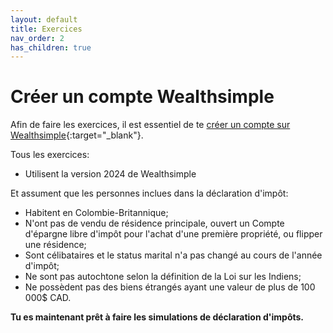 ```yaml
---
layout: default
title: Exercices
nav_order: 2
has_children: true
---
```


# Créer un compte Wealthsimple

Afin de faire les exercices, il est essentiel de te [créer un compte sur Wealthsimple](https://my.wealthsimple.com/app/public/signup/){:target="_blank"}. 

Tous les exercices:
- Utilisent la version 2024 de Wealthsimple

Et assument que les personnes inclues dans la déclaration d'impôt:
- Habitent en Colombie-Britannique;
- N'ont pas de vendu de résidence principale, ouvert un Compte d'épargne libre d'impôt pour l'achat d'une première propriété, ou flipper une résidence;
- Sont célibataires et le status marital n'a pas changé au cours de l'année d'impôt;
- Ne sont pas autochtone selon la définition de la Loi sur les Indiens;
- Ne possèdent pas des biens étrangés ayant une valeur de plus de 100 000$ CAD.

**Tu es maintenant prêt à faire les simulations de déclaration d'impôts.**
